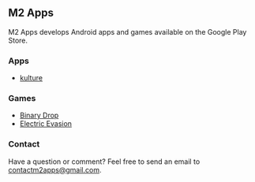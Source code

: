 ## M2 Apps

M2 Apps develops Android apps and games available on the Google Play Store.

### Apps

* [kulture](https://mmore21.github.io/m2_apps/kulture/)

### Games

* [Binary Drop](https://mmore21.github.io/m2_apps/binary_drop/)
* [Electric Evasion](https://mmore21.github.io/m2_apps/electric_evasion/)

### Contact

Have a question or comment? Feel free to send an email to contactm2apps@gmail.com.